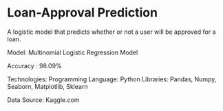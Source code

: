 # Loan-Approval Prediction

A logistic model that predicts whether or not a user will be approved for a loan. 

Model:
Multinomial Logistic Regression Model

Accuracy : 98.09%

Technologies:
Programming Language: Python
Libraries: Pandas, Numpy, Seaborn, Matplotlib, Sklearn

Data Source:
Kaggle.com
